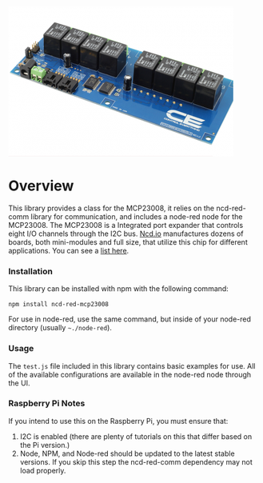 [![MCP23008](./MCP23008.png)](https://store.ncd.io/?post_type=product&s=mcp23008&site_select=https%3A%2F%2Fstore.ncd.io%3Fpost_type%3Dproduct)

# Overview

This library provides a class for the MCP23008, it relies on the ncd-red-comm library for communication, and includes a node-red node for the MCP23008. The MCP23008 is a Integrated port expander that controls eight I/O channels through the I2C bus. [Ncd.io](https://ncd.io) manufactures dozens of boards, both mini-modules and full size, that utilize this chip for different applications. You can see a [list here](https://store.ncd.io/?post_type=product&s=mcp23008&site_select=https%3A%2F%2Fstore.ncd.io%3Fpost_type%3Dproduct).

### Installation

This library can be installed with npm with the following command:

```
npm install ncd-red-mcp23008
```

For use in node-red, use the same command, but inside of your node-red directory (usually `~./node-red`).

### Usage

The `test.js` file included in this library contains basic examples for use.  All of the available configurations are available in the node-red node through the UI.

### Raspberry Pi Notes

If you intend to use this on the Raspberry Pi, you must ensure that:
1. I2C is enabled (there are plenty of tutorials on this that differ based on the Pi version.)
2. Node, NPM, and Node-red should be updated to the latest stable versions. If you skip this step the ncd-red-comm dependency may not load properly.
